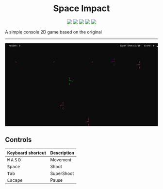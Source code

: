 <div align="center">
<h1>Space Impact</h1>

<p>

<img src="https://img.shields.io/github/license/kharkovdenys/space_impact_csharp?color=blue" >

<img src="https://img.shields.io/badge/made%20by-kharkovdenys-blue.svg" >

<img src="https://img.shields.io/badge/platform-windows-blue.svg" >

<img src="https://img.shields.io/github/languages/top/kharkovdenys/space_impact_csharp.svg">

<img src="https://img.shields.io/github/stars/kharkovdenys/space_impact_csharp.svg?style=flat">

</p>
</div>

A simple console 2D game based on the original

---

<div align="center">
<img src="./Space Impact/demo.png" alt="Space Impact" />
</div>

## Controls

<table>
<thead>
<tr><th>Keyboard shortcut</th><th>Description</th></tr>
</thead>
<tbody>
<tr><td><kbd>W</kbd> <kbd>A</kbd> <kbd>S</kbd> <kbd>D</kbd></td><td>Movement</td><tr>
<tr><td><kbd>Space</kbd></td><td>Shoot</td></tr>
<tr><td><kbd>Tab</kbd></td><td>SuperShoot</td></tr>
<tr><td><kbd>Escape</kbd></td><td>Pause</td></tr>
</tbody>
</table>